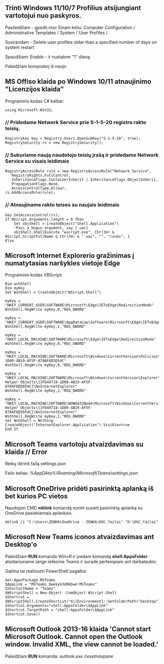 ## Trinti Windows 11/10/7 Profilius atsijungiant vartotojui nuo paskyros.

Pasileidžiam - gpedit.msc
Einam keliu: Computer Configuration / Administrative Templates / System / User Profiles /

Susirandam - Delete user profiles older than a specified number of days on system restart

Spaudžiam: Enable - ir nustatom "1" dieną.

Paleidžiam kompiuterį iš naujo

## MS Offiso klaida po Windows 10/11 atnaujinimo "Licenzijos klaida"

Programinis kodas C# kalbai:

    using Microsoft.Win32;

### // Pridedame Network Service prie S-1-5-20 registro rakto teisių.

    RegistryKey key = Registry.Users.OpenSubKey("S-1-5-20", true);
    RegistrySecurity rs = new RegistrySecurity();

### // Sukuriame naują naudotojo teisių įrašą ir pridedame Network Service su visais leidimais

    RegistryAccessRule rule = new RegistryAccessRule("Network Service",
       RegistryRights.FullControl,
       InheritanceFlags.ContainerInherit | InheritanceFlags.ObjectInherit,
       PropagationFlags.None,
       AccessControlType.Allow);
    rs.AddAccessRule(rule);

### // Atnaujiname rakto teises su naujais leidimais

    key.SetAccessControl(rs);
    If WScript.Arguments.length = 0 Then
        Set objShell = CreateObject("Shell.Application")
        'Pass a bogus argument, say [ uac]
        objShell.ShellExecute "wscript.exe", Chr(34) & _
    WScript.ScriptFullName & Chr(34) & " uac", "", "runas", 1
    Else

## Microsoft Internet Explorerio gražinimas į numatytasias naršykles vietoje Edge

Programinis kodas VBScript:

    Dim wshShell
    Dim myKey
    Set WshShell = CreateObject("WScript.Shell")

    myKey = "HKEY_CURRENT_USER\SOFTWARE\Microsoft\Edge\IEToEdge\RedirectionMode"
    WshShell.RegWrite myKey,0,"REG_DWORD"

    myKey = "HKEY_CURRENT_USER\SOFTWARE\AppDataLow\Software\Microsoft\Edge\IEToEdge\DisableUpsellEdge"
    WshShell.RegWrite myKey,1,"REG_DWORD"

    myKey = "HKEY_LOCAL_MACHINE\SOFTWARE\Microsoft\Edge\IEToEdge\RedirectionMode"
    WshShell.RegWrite myKey,0,"REG_DWORD"

    myKey = "HKEY_LOCAL_MACHINE\SOFTWARE\Microsoft\Windows\CurrentVersion\Policies\Ext\CLSID\1FD49718-1D00-4B19-AF5F-070AF6D5D54C"
    WshShell.RegWrite myKey,0,"REG_DWORD"

    myKey = "HKEY_LOCAL_MACHINE\SOFTWARE\Microsoft\Windows\CurrentVersion\Explorer\Browser Helper Objects\{1FD49718-1D00-4B19-AF5F-070AF6D5D54C}\NoInternetExplorer"
    WshShell.RegWrite myKey,1,"REG_DWORD"

    myKey = "HKEY_LOCAL_MACHINE\SOFTWARE\WOW6432Node\Microsoft\Windows\CurrentVersion\Explorer\Browser Helper Objects\{1FD49718-1D00-4B19-AF5F-070AF6D5D54C}\NoInternetExplorer"
    WshShell.RegWrite myKey,1,"REG_DWORD"
    Set WshShell = Nothing
    CreateObject("InternetExplorer.Application").Visible=true
    End If

## Microsoft Teams vartotoju atvaizdavimas su klaida // Error

Reikų ištrinti failą settings.json

Failo kelias: _%AppDAta%\Roaming\Microsoft\Teams\settings.json_

## Microsoft OneDrive pridėti pasirinktą aplanką iš bet kurios PC vietos

Naudojam CMD __mklink__ komandą norint susieti pasirinktą aplanką su OneDrive pasiekiamais aplankais. 

    mklink /j "C:\Users\ZENKA\OneDrive - ZENKA\DOC_failai" "D:\DOC_failai"

## Microsoft New Teams iconos atvaizdavimas ant Desktop'o

Paleidžiam __RUN__ komanda _Win+R_ ir įvedam komandą __shell:AppsFolder__ atsidariusiame lange ieškome Teams ir surade pertempiam ant darbalaukio.

Galima tai realizuoti PowerShell pagalba:

    Get-AppxPackage MSTeams
    $AppLink = "MSTeams_8wekyb3d8bbwe!MSTeams"
    $ShortuctName = "Teams"
    $WScriptShell = New-Object -ComObject WScript.Shell
    $Shortcut = $WScriptShell.CreateShortcut("$([Environment]::GetFolderPath("Desktop"))\$ShortuctName.lnk")
    $Shortcut.Arguments="shell:AppsFolder\$AppLink"
    $Shortcut.TargetPath = "shell:AppsFolder\$AppLink"
    $Shortcut.Save()

## Microsoft Outlook 2013-16 klaida 'Cannot start Microsoft Outlook. Cannot open the Outlook window. Invalid XML, the view cannot be loaded.'

Paleidžiam __RUN__ komanda: _outlook.exe /resetnavpane_

